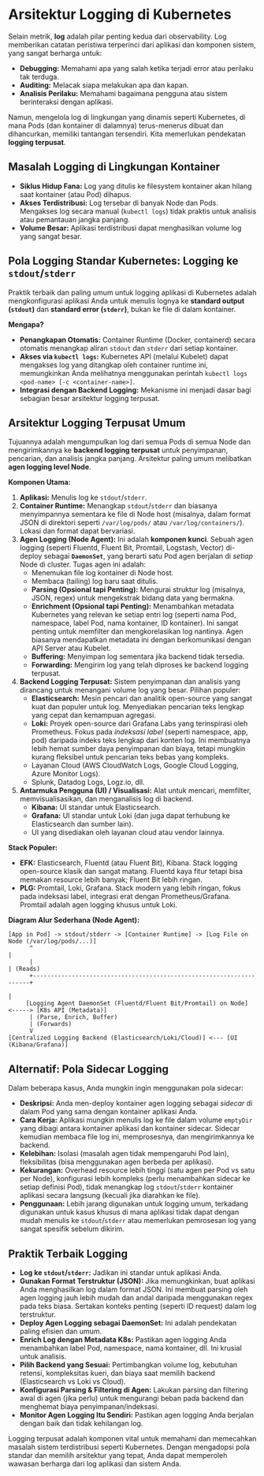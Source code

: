 # Arsitektur Logging di Kubernetes

Selain metrik, **log** adalah pilar penting kedua dari observability. Log memberikan catatan peristiwa terperinci dari aplikasi dan komponen sistem, yang sangat berharga untuk:

*   **Debugging:** Memahami apa yang salah ketika terjadi error atau perilaku tak terduga.
*   **Auditing:** Melacak siapa melakukan apa dan kapan.
*   **Analisis Perilaku:** Memahami bagaimana pengguna atau sistem berinteraksi dengan aplikasi.

Namun, mengelola log di lingkungan yang dinamis seperti Kubernetes, di mana Pods (dan kontainer di dalamnya) terus-menerus dibuat dan dihancurkan, memiliki tantangan tersendiri. Kita memerlukan pendekatan **logging terpusat**.

## Masalah Logging di Lingkungan Kontainer

*   **Siklus Hidup Fana:** Log yang ditulis ke filesystem kontainer akan hilang saat kontainer (atau Pod) dihapus.
*   **Akses Terdistribusi:** Log tersebar di banyak Node dan Pods. Mengakses log secara manual (`kubectl logs`) tidak praktis untuk analisis atau pemantauan jangka panjang.
*   **Volume Besar:** Aplikasi terdistribusi dapat menghasilkan volume log yang sangat besar.

## Pola Logging Standar Kubernetes: Logging ke `stdout`/`stderr`

Praktik terbaik dan paling umum untuk logging aplikasi di Kubernetes adalah mengkonfigurasi aplikasi Anda untuk menulis lognya ke **standard output (`stdout`)** dan **standard error (`stderr`)**, bukan ke file di dalam kontainer.

**Mengapa?**

*   **Penangkapan Otomatis:** Container Runtime (Docker, containerd) secara otomatis menangkap aliran `stdout` dan `stderr` dari setiap kontainer.
*   **Akses via `kubectl logs`:** Kubernetes API (melalui Kubelet) dapat mengakses log yang ditangkap oleh container runtime ini, memungkinkan Anda melihatnya menggunakan perintah `kubectl logs <pod-name> [-c <container-name>]`.
*   **Integrasi dengan Backend Logging:** Mekanisme ini menjadi dasar bagi sebagian besar arsitektur logging terpusat.

## Arsitektur Logging Terpusat Umum

Tujuannya adalah mengumpulkan log dari semua Pods di semua Node dan mengirimkannya ke **backend logging terpusat** untuk penyimpanan, pencarian, dan analisis jangka panjang. Arsitektur paling umum melibatkan **agen logging level Node**.

**Komponen Utama:**

1.  **Aplikasi:** Menulis log ke `stdout`/`stderr`.
2.  **Container Runtime:** Menangkap `stdout`/`stderr` dan biasanya menyimpannya sementara ke file di Node host (misalnya, dalam format JSON di direktori seperti `/var/log/pods/` atau `/var/log/containers/`). Lokasi dan format dapat bervariasi.
3.  **Agen Logging (Node Agent):** Ini adalah **komponen kunci**. Sebuah agen logging (seperti Fluentd, Fluent Bit, Promtail, Logstash, Vector) di-deploy sebagai **`DaemonSet`**, yang berarti satu Pod agen berjalan di *setiap* Node di cluster. Tugas agen ini adalah:
    *   Menemukan file log kontainer di Node host.
    *   Membaca (tailing) log baru saat ditulis.
    *   **Parsing (Opsional tapi Penting):** Mengurai struktur log (misalnya, JSON, regex) untuk mengekstrak bidang data yang bermakna.
    *   **Enrichment (Opsional tapi Penting):** Menambahkan metadata Kubernetes yang relevan ke setiap entri log (seperti nama Pod, namespace, label Pod, nama kontainer, ID kontainer). Ini sangat penting untuk memfilter dan mengkorelasikan log nantinya. Agen biasanya mendapatkan metadata ini dengan berkomunikasi dengan API Server atau Kubelet.
    *   **Buffering:** Menyimpan log sementara jika backend tidak tersedia.
    *   **Forwarding:** Mengirim log yang telah diproses ke backend logging terpusat.
4.  **Backend Logging Terpusat:** Sistem penyimpanan dan analisis yang dirancang untuk menangani volume log yang besar. Pilihan populer:
    *   **Elasticsearch:** Mesin pencari dan analitik open-source yang sangat kuat dan populer untuk log. Menyediakan pencarian teks lengkap yang cepat dan kemampuan agregasi.
    *   **Loki:** Proyek open-source dari Grafana Labs yang terinspirasi oleh Prometheus. Fokus pada *indeksasi label* (seperti namespace, app, pod) daripada indeks teks lengkap dari konten log. Ini membuatnya lebih hemat sumber daya penyimpanan dan biaya, tetapi mungkin kurang fleksibel untuk pencarian teks bebas yang kompleks.
    *   Layanan Cloud (AWS CloudWatch Logs, Google Cloud Logging, Azure Monitor Logs).
    *   Splunk, Datadog Logs, Logz.io, dll.
5.  **Antarmuka Pengguna (UI) / Visualisasi:** Alat untuk mencari, memfilter, memvisualisasikan, dan menganalisis log di backend.
    *   **Kibana:** UI standar untuk Elasticsearch.
    *   **Grafana:** UI standar untuk Loki (dan juga dapat terhubung ke Elasticsearch dan sumber lain).
    *   UI yang disediakan oleh layanan cloud atau vendor lainnya.

**Stack Populer:**

*   **EFK:** Elasticsearch, Fluentd (atau Fluent Bit), Kibana. Stack logging open-source klasik dan sangat matang. Fluentd kaya fitur tetapi bisa memakan resource lebih banyak; Fluent Bit lebih ringan.
*   **PLG:** Promtail, Loki, Grafana. Stack modern yang lebih ringan, fokus pada indeksasi label, integrasi erat dengan Prometheus/Grafana. Promtail adalah agen logging khusus untuk Loki.

**Diagram Alur Sederhana (Node Agent):**

```
[App in Pod] -> stdout/stderr -> [Container Runtime] -> [Log File on Node (/var/log/pods/...)]
      ^                                                                     |
      |                                                                     | (Reads)
      +---------------------------------------------------------------------+
                                                                            |
     [Logging Agent DaemonSet (Fluentd/Fluent Bit/Promtail) on Node] <-----> [K8s API (Metadata)]
      | (Parse, Enrich, Buffer)
      | (Forwards)
      V
[Centralized Logging Backend (Elasticsearch/Loki/Cloud)] <--- [UI (Kibana/Grafana)]
```

## Alternatif: Pola Sidecar Logging

Dalam beberapa kasus, Anda mungkin ingin menggunakan pola sidecar:

*   **Deskripsi:** Anda men-deploy kontainer agen logging sebagai *sidecar* di dalam Pod yang sama dengan kontainer aplikasi Anda.
*   **Cara Kerja:** Aplikasi mungkin menulis log ke file dalam volume `emptyDir` yang dibagi antara kontainer aplikasi dan kontainer sidecar. Sidecar kemudian membaca file log ini, memprosesnya, dan mengirimkannya ke backend.
*   **Kelebihan:** Isolasi (masalah agen tidak mempengaruhi Pod lain), fleksibilitas (bisa menggunakan agen berbeda per aplikasi).
*   **Kekurangan:** Overhead resource lebih tinggi (satu agen per Pod vs satu per Node), konfigurasi lebih kompleks (perlu menambahkan sidecar ke setiap definisi Pod), tidak menangkap log `stdout`/`stderr` kontainer aplikasi secara langsung (kecuali jika diarahkan ke file).
*   **Penggunaan:** Lebih jarang digunakan untuk logging umum, terkadang digunakan untuk kasus khusus di mana aplikasi tidak dapat dengan mudah menulis ke `stdout`/`stderr` atau memerlukan pemrosesan log yang sangat spesifik sebelum dikirim.

## Praktik Terbaik Logging

*   **Log ke `stdout`/`stderr`:** Jadikan ini standar untuk aplikasi Anda.
*   **Gunakan Format Terstruktur (JSON):** Jika memungkinkan, buat aplikasi Anda menghasilkan log dalam format JSON. Ini membuat parsing oleh agen logging jauh lebih mudah dan andal daripada menggunakan regex pada teks biasa. Sertakan konteks penting (seperti ID request) dalam log terstruktur.
*   **Deploy Agen Logging sebagai DaemonSet:** Ini adalah pendekatan paling efisien dan umum.
*   **Enrich Log dengan Metadata K8s:** Pastikan agen logging Anda menambahkan label Pod, namespace, nama kontainer, dll. Ini krusial untuk analisis.
*   **Pilih Backend yang Sesuai:** Pertimbangkan volume log, kebutuhan retensi, kompleksitas kueri, dan biaya saat memilih backend (Elasticsearch vs Loki vs Cloud).
*   **Konfigurasi Parsing & Filtering di Agen:** Lakukan parsing dan filtering awal di agen (jika perlu) untuk mengurangi beban pada backend dan menghemat biaya penyimpanan/indeksasi.
*   **Monitor Agen Logging Itu Sendiri:** Pastikan agen logging Anda berjalan dengan baik dan tidak kehilangan log.

Logging terpusat adalah komponen vital untuk memahami dan memecahkan masalah sistem terdistribusi seperti Kubernetes. Dengan mengadopsi pola standar dan memilih arsitektur yang tepat, Anda dapat memperoleh wawasan berharga dari log aplikasi dan sistem Anda.
